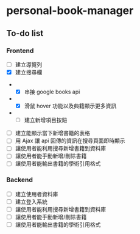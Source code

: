 # personal-book-manager

## To-do list

### Frontend

- [ ] 建立導覽列
- [x] 建立搜尋欄
- - [x] 串接 google books api
- - [x] 滑鼠 hover 功能以及典籍顯示更多資訊
- - [ ] 建立新增項目按鈕
- [ ] 建立能顯示當下新增書籍的表格
- [ ] 用 Ajax 讓 api 回傳的資訊在搜尋頁面即時顯示
- [ ] 讓使用者能利用搜尋新增書籍到資料庫
- [ ] 讓使用者能手動新增/刪除書籍
- [ ] 讓使用者能輸出書籍的學術引用格式

### Backend

- [ ] 建立使用者資料庫
- [ ] 建立登入系統
- [ ] 讓使用者能利用搜尋新增書籍到資料庫
- [ ] 讓使用者能手動新增/刪除書籍
- [ ] 讓使用者能輸出書籍的學術引用格式
